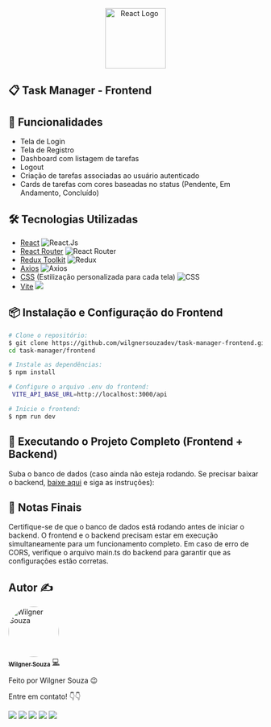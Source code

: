 <p align="center">
  <a href="https://react.dev/learn" target="blank"><img src="https://img.shields.io/badge/--0D0D0D.svg?style=flat&logoColor=61dafb&logo=react" width="120" alt="React Logo" /></a>
</p>

## 📋 Task Manager - Frontend

## 🚀 Funcionalidades

- Tela de Login
- Tela de Registro
- Dashboard com listagem de tarefas
- Logout
- Criação de tarefas associadas ao usuário autenticado
- Cards de tarefas com cores baseadas no status (Pendente, Em Andamento, Concluído)

## 🛠️ Tecnologias Utilizadas

- [React](https://react.dev/learn) ![](https://img.shields.io/badge/--0D0D0D.svg?style=flat&logoColor=61dafb&logo=react "React.Js")
- [React Router](https://reactrouter.com/home) ![](https://img.shields.io/badge/--FAFAFF.svg?style=flat&logoColor=ed0c0c&logo=reactrouter "React Router")
- [Redux Toolkit](https://redux-toolkit.js.org/introduction/getting-started) ![](https://img.shields.io/badge/--FAFAFF.svg?style=flat&logoColor=7952B3&logo=redux "Redux")
- [Axios](https://axios-http.com/ptbr/docs/intro) ![](https://img.shields.io/badge/--FAFAFF.svg?style=flat&logoColor=7952B3&logo=axios "Axios")
- [CSS](https://www.w3schools.com/css/) (Estilização personalizada para cada tela) ![](https://img.shields.io/badge/--1572b6.svg?style=flat&logoColor=FAFAFF&logo=css3 "CSS")
- [Vite](https://vite.dev/guide/) ![](https://img.shields.io/badge/--FAFAFF.svg?style=flat&logoColor=f0cb11&logo=vite)

## 📦 Instalação e Configuração do Frontend

```bash
# Clone o repositório:
$ git clone https://github.com/wilgnersouzadev/task-manager-frontend.git
cd task-manager/frontend
```

```bash
# Instale as dependências:
$ npm install
```

```bash
# Configure o arquivo .env do frontend:
 VITE_API_BASE_URL=http://localhost:3000/api
```

```bash
# Inicie o frontend:
$ npm run dev
```

## 🏃 Executando o Projeto Completo (Frontend + Backend)

Suba o banco de dados (caso ainda não esteja rodando. Se precisar baixar o backend, [baixe aqui](https://github.com/wilgnersouzadev/task-manager-backend) e siga as instruções):

## 📝 Notas Finais

Certifique-se de que o banco de dados está rodando antes de iniciar o backend.
O frontend e o backend precisam estar em execução simultaneamente para um funcionamento completo.
Em caso de erro de CORS, verifique o arquivo main.ts do backend para garantir que as configurações estão corretas.

## Autor ✍

<a href="https://www.linkedin.com/in/wilgner-souza-stw97/">
 <img style="border-radius: 50%;" src="https://avatars.githubusercontent.com/wilgnersouza" width="100px;" alt="Wilgner Souza"/>
 <br />
 <sub><b>Wilgner Souza</b></sub></a> <a href="https://www.linkedin.com/in/wilgner-souza-stw97/" title="Linkedin Wilgner">💻</a>

Feito por Wilgner Souza 😉 </br>

Entre em contato! 👇👇 </br>

<div>
  <a href="https://www.facebook.com/wilgner.souza.stw" target="_blank"><img src="https://img.shields.io/badge/Facebook-1877F2?style=for-the-badge&logo=facebook&logoColor=white" target="_blank"></a>
  <a href="https://www.instagram.com/showtimewill97/" target="_blank"><img src="https://img.shields.io/badge/-Instagram-b80750?style=for-the-badge&logo=instagram&logoColor=white" target="_blank"></a>
  <a href = "mailto:wilgner.showtime@gmail.com"><img src="https://img.shields.io/badge/-Gmail-e83f25?style=for-the-badge&logo=gmail&logoColor=white" target="_blank"></a>
  <a href="https://www.linkedin.com/in/wilgner-souza-stw97/" target="_blank"><img src="https://img.shields.io/badge/-LinkedIn-0a66c2?style=for-the-badge&logo=linkedin&logoColor=white" target="_blank"></a> 
    <a href="https://api.whatsapp.com/send?phone=5592992806495" target="_blank"><img src="https://img.shields.io/badge/WhatsApp-0aad47?style=for-the-badge&logo=whatsapp&logoColor=white" target="_blank"></a> 
</div>
